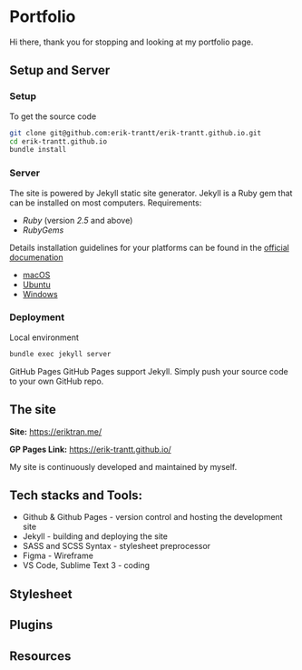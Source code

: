 # Portfolio
Hi there, thank you for stopping and looking at my portfolio page.

## Setup and Server
### Setup
To get the source code
``` bash
git clone git@github.com:erik-trantt/erik-trantt.github.io.git
cd erik-trantt.github.io
bundle install
```
### Server
The site is powered by Jekyll static site generator.
Jekyll is a Ruby gem that can be installed on most computers.
Requirements:
- *Ruby* (version *2.5* and above)
- *RubyGems*

Details installation guidelines for your platforms can be found in the [official documenation](https://jekyllrb.com/docs/installation/)
- [macOS](https://jekyllrb.com/docs/installation/macos/)
- [Ubuntu](https://jekyllrb.com/docs/installation/ubuntu/)
- [Windows](https://jekyllrb.com/docs/installation/windows/)

### Deployment
Local environment
``` bash
bundle exec jekyll server
```
GitHub Pages
GitHub Pages support Jekyll. Simply push your source code to your own GitHub repo.

## The site
**Site:** https://eriktran.me/

**GP Pages Link:** https://erik-trantt.github.io/

My site is continuously developed and maintained by myself.

## Tech stacks and Tools:
- Github & Github Pages - version control and hosting the development site
- Jekyll - building and deploying the site
- SASS and SCSS Syntax - stylesheet preprocessor
- Figma - Wireframe
- VS Code, Sublime Text 3 - coding

## Stylesheet
## Plugins
## Resources

